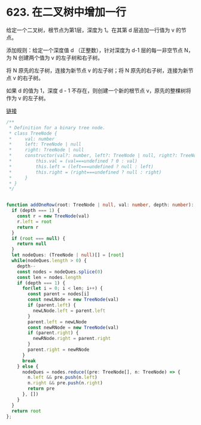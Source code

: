 # 623. 在二叉树中增加一行

给定一个二叉树，根节点为第1层，深度为 1。在其第 d 层追加一行值为 v 的节点。

添加规则：给定一个深度值 d （正整数），针对深度为 d-1 层的每一非空节点 N，为 N 创建两个值为 v 的左子树和右子树。

将 N 原先的左子树，连接为新节点 v 的左子树；将 N 原先的右子树，连接为新节点 v 的右子树。

如果 d 的值为 1，深度 d - 1 不存在，则创建一个新的根节点 v，原先的整棵树将作为 v 的左子树。

[链接](https://leetcode-cn.com/problems/add-one-row-to-tree)

```ts
/**
 * Definition for a binary tree node.
 * class TreeNode {
 *     val: number
 *     left: TreeNode | null
 *     right: TreeNode | null
 *     constructor(val?: number, left?: TreeNode | null, right?: TreeNode | null) {
 *         this.val = (val===undefined ? 0 : val)
 *         this.left = (left===undefined ? null : left)
 *         this.right = (right===undefined ? null : right)
 *     }
 * }
 */


function addOneRow(root: TreeNode | null, val: number, depth: number): TreeNode | null {
  if (depth === 1) {
    const r = new TreeNode(val)
    r.left = root
    return r
  }
  if (root === null) {
    return null
  }
  let nodeQues: (TreeNode | null)[] = [root]
  while(nodeQues.length > 0) {
    depth--
    const nodes = nodeQues.splice(0)
    const len = nodes.length
    if (depth === 1) {
      for(let i = 0; i < len; i++) {
        const parent = nodes[i]
        const newLNode = new TreeNode(val)
        if (parent.left) {
          newLNode.left = parent.left
        }
        parent.left = newLNode
        const newRNode = new TreeNode(val)
        if (parent.right) {
          newRNode.right = parent.right
        }
        parent.right = newRNode
      }
      break
    } else {
      nodeQues = nodes.reduce((pre: TreeNode[], n: TreeNode) => {
        n.left && pre.push(n.left)
        n.right && pre.push(n.right)
        return pre
      }, [])
    }
  }
  return root
};
```
